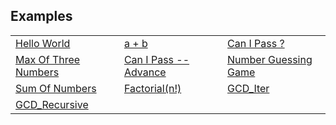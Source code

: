 <span></span>
## Examples
<table>
  <tr>
    <td><a href="./helloworld">Hello World </a></td>
    <td><a href="./a_plus_b">a + b </a></td>
    <td><a href="./canIpass">Can I Pass ? </a></td>
  </tr>
  <tr>
    <td><a href="./maxOfThreeNumbers">Max Of Three Numbers </a></td>
    <td><a href="./canIpassAdv">Can I Pass -- Advance </a></td>
    <td><a href="./NumberGuessingGame">Number Guessing Game </a></td>
  </tr>
  <tr>
    <td><a href="./sumOfNumbers">Sum Of Numbers </a></td>
    <td><a href="./Factorial">Factorial(n!) </a></td>
    <td><a href="./gcdIter">GCD_Iter </a></td>
  </tr>
  <tr>
    <td><a href="./gcdRecu">GCD_Recursive </a></td>
  </tr>
 </table>
